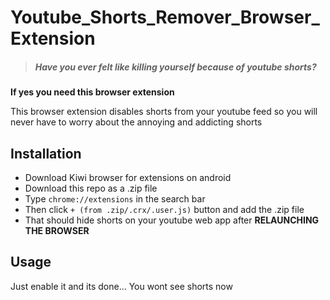 # Youtube_Shorts_Remover_Browser_Extension

> ##### Have you ever felt like killing yourself because of youtube shorts?

**If yes you need this browser extension**

This browser extension disables shorts from your youtube feed so you will never have to worry about the annoying and addicting shorts
<!-- 
## Installation

Install this browser extension in your browser via [this link](https://google.com) or you can search youtubeShortsRemover on chrome store if you are a psychopaths -->

## Installation

- Download Kiwi browser for extensions on android
- Download this repo as a .zip file
- Type `chrome://extensions` in the search bar
- Then click `+ (from .zip/.crx/.user.js)` button and add the .zip file
- That should hide shorts on your youtube web app after **RELAUNCHING THE BROWSER**

## Usage

Just enable it and its done... You wont see shorts now